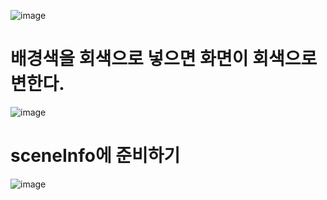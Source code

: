 
![image](https://github.com/understanding963852/app-clone1/assets/60366769/f2f1dc06-1e08-4a69-8252-9779e517d598)


# 배경색을 회색으로 넣으면 화면이 회색으로 변한다.
![image](https://github.com/understanding963852/app-clone1/assets/60366769/497eea40-2c44-4434-abce-e4c0dd02b1b2)

# sceneInfo에 준비하기  
![image](https://github.com/understanding963852/app-clone1/assets/60366769/14c8fe57-92ea-429a-94cf-e8b5bc2f474a)




